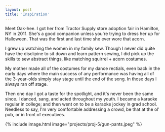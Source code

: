 ```yaml
---
layout: post
title: 'Inspiration'
---
```


Meet Oak-hee.  I got her from Tractor Supply store adoption fair in Hamilton, NY in 2011.  She's a good companion unless you're trying to dress her up for Halloween.  That was the first and last time she ever wore that acorn.

I grew up watching the women in my family sew.  Though I never did quite have the disclipine to sit down and learn pattern sewing, I did pick up the skills to sew abstract things, like matching squirrel + acorn costumes.

My mother made all of the costumes for my dance rectials, even back in the early days where the main success of any performance was having all of the 3-year-olds simply stay stage until the end of the song.  In those days I always ran off stage.  

Then one day I got a taste for the spotlight, and it's never been the same since.  I danced, sang, and acted throughout my youth.  I became a karaoke regular in college; and then went on to be a karaoke jockey in grad school.  Needless to say, I'm very comfortable addressing a crowd, be that at the ol' pub, or in front of executives.  

{% include image.html image="projects/proj-5/gun-pants.jpeg" %}

